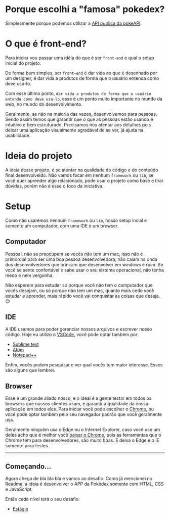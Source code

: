 # Porque escolhi a "famosa" pokedex?

Simplesmente porque podemos utilizar a [API publica da pokeAPI](https://pokeapi.co/).

# O que é front-end?

Para iniciar vou passar uma idéia do que é ser `front-end` e qual o setup inicial do projeto.

De forma bem simples, ser `front-end` é dar vida ao que é desenhado por um designer, é dar vida a produtos de forma que o usuário entenda como deve usa-lo.

Com esse último ponto, `dar vida a produtos de forma que o usuário entenda como deve usa-lo`, esse é um ponto muito importante no mundo da web, no mundo do desenvolvimento.

Geralmente, se não na maioria das vezes, desenvolvemos para pessoas. Sendo assim temos que garantir que o que as pessoas estão usando é intuitivo e bem estruturado. Precisamos nos atentar aos detalhes pois deixar uma aplicação visualmente agradável de se ver, já ajuda na usabilidade.

# Ideia do projeto

A ideia desse projeto, é se atentar na qualidade do código e do conteúdo final desenvolveido. Não vamos focar em nenhum `framework` ou `lib`, se você quer aprender algo relacionado, pode usar o projeto como base e tirar dúvidas, porém não é esse o foco da iniciativa.

# Setup

Como não usaremos nenhum `framework` ou `lib`, nosso setup incial é somente um computador, com uma IDE e um browser.

## Computador

Pessoal, não se preocupem se vocês não tem um mac, isso não é primordial para ser uma boa pessoa desenvolvedora, não caiam na onda dos desenvolvedores que brincam que desenvolver em windows é ruim. Se você se sente confortável e sabe usar o seu sistema operacional, não tenha medo e nem vergonha.

Não esperem para estudar só porque você não tem o computador que vocês desejam, ou só porque não tem um mac, quanto mais cedo você estudar e aprender, mais rápido você vai conquistar as coisas que deseja. 😉

## IDE

A IDE usamos para poder gerenciar nossos arquivos e escrever nosso código. Hoje eu utilizo o [VSCode](https://code.visualstudio.com/), você pode optar também por:

- [Sublime text](https://www.sublimetext.com/3)
- [Atom](https://atom.io/)
- [Notepad++](https://notepad-plus-plus.org/download/v7.7.1.html)

Enfim, vocês podem pesquisar e ver qual vocês tem maior interesse. Esses são alguns que lembrei.

## Browser

Esse é um grande aliado nosso, e o ideal é a gente testar em todos os browsers que nossos clientes usam, e garantir a qualidade da nossa aplicação em todos eles. Para iniciar você pode escolher o [Chrome](https://www.google.com/intl/pt-BR/chrome/), ou você pode optar também pelo seu navegador padrão que você geralmente usa.

Geralmente ninguém usa o Edge ou o Internet Explorer, caso você use um deles acho que é melhor você [baixar o Chrome](https://www.google.com/intl/pt-BR/chrome/), pois as ferramentas que o Chrome tem para desenvolvedores, são muito boas. E deixa o Edge e o IE somente para testes.

<hr>

## Começando...

Agora chega de bla bla bla e vamos ao desafio. Como já mencionei no Readme, a ideia é desenvolver o APP da Pokédex somente com HTML, CSS e JavaScript.

Então cada nível terá o seu desafio:

- [Estágio](https://github.com/nathpaiva/pokedex/blob/master/ESTAGIO.md)
